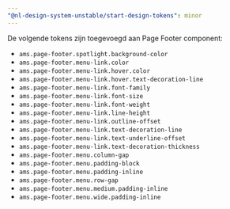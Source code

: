 ```yaml
---
"@nl-design-system-unstable/start-design-tokens": minor
---
```


De volgende tokens zijn toegevoegd aan Page Footer component:

- `ams.page-footer.spotlight.background-color`
- `ams.page-footer.menu-link.color`
- `ams.page-footer.menu-link.hover.color`
- `ams.page-footer.menu-link.hover.text-decoration-line`
- `ams.page-footer.menu-link.font-family`
- `ams.page-footer.menu-link.font-size`
- `ams.page-footer.menu-link.font-weight`
- `ams.page-footer.menu-link.line-height`
- `ams.page-footer.menu-link.outline-offset`
- `ams.page-footer.menu-link.text-decoration-line`
- `ams.page-footer.menu-link.text-underline-offset`
- `ams.page-footer.menu-link.text-decoration-thickness`
- `ams.page-footer.menu.column-gap`
- `ams.page-footer.menu.padding-block`
- `ams.page-footer.menu.padding-inline`
- `ams.page-footer.menu.row-gap`
- `ams.page-footer.menu.medium.padding-inline`
- `ams.page-footer.menu.wide.padding-inline`
